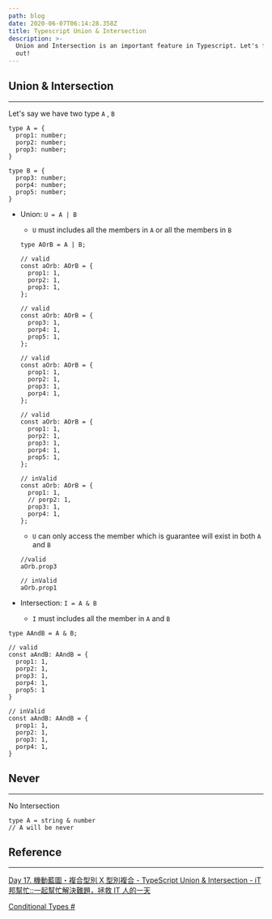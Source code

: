 ```yaml
---
path: blog
date: 2020-06-07T06:14:28.358Z
title: Typescript Union & Intersection
description: >-
  Union and Intersection is an important feature in Typescript. Let's figure it
  out!
---
```

## Union & Intersection

---

Let's say we have two type `A` , `B`

```tsx
type A = {
  prop1: number;
  porp2: number;
  prop3: number;
}

type B = {
  prop3: number;
  porp4: number;
  prop5: number;
}
```

- Union: `U = A | B`
    - `U` must includes all the members in `A` or all the members in `B`

    ```tsx
    type AOrB = A | B;

    // valid
    const aOrb: AOrB = {
      prop1: 1,
      porp2: 1,
      prop3: 1,
    };

    // valid
    const aOrb: AOrB = {
      prop3: 1,
      porp4: 1,
      prop5: 1,
    };

    // valid
    const aOrb: AOrB = {
      prop1: 1,
      porp2: 1,
      prop3: 1,
      porp4: 1,
    };

    // valid
    const aOrb: AOrB = {
      prop1: 1,
      porp2: 1,
      prop3: 1,
      porp4: 1,
      prop5: 1,
    };

    // inValid
    const aOrb: AOrB = {
      prop1: 1,
      // porp2: 1,
      prop3: 1,
      porp4: 1,
    };
    ```

    - `U` can only access the member which is guarantee will exist in both `A` and `B`

    ```tsx
    //valid
    aOrb.prop3

    // inValid
    aOrb.prop1
    ```
- Intersection: `I = A & B`
    - `I` must includes all the member in `A` and `B`

```tsx
type AAndB = A & B;

// valid
const aAndB: AAndB = {
  prop1: 1,
  porp2: 1,
  prop3: 1,
  porp4: 1,
  prop5: 1
}

// inValid
const aAndB: AAndB = {
  prop1: 1,
  porp2: 1,
  prop3: 1,
  porp4: 1,
}
```

## Never

---

No Intersection

```tsx
type A = string & number
// A will be never
```

## Reference

---

[Day 17. 機動藍圖・複合型別 X 型別複合 - TypeScript Union & Intersection - iT 邦幫忙::一起幫忙解決難題，拯救 IT 人的一天](https://ithelp.ithome.com.tw/articles/10216794)

[Conditional Types #](https://www.typescriptlang.org/docs/handbook/advanced-types.html#union-types)
